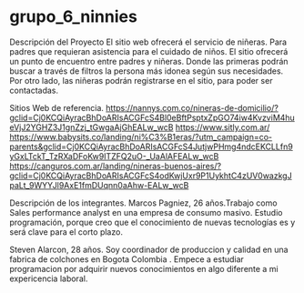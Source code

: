 # grupo_6_ninnies

Descripción del Proyecto
El sitio web ofrecerá el servicio de niñeras. Para padres que requieran asistencia para el cuidado de niños. 
El sitio ofrecerá un punto de encuentro entre padres y niñeras. Donde las primeras podrán buscar a través de filtros la persona más idonea según sus necesidades.
Por otro lado, las niñeras podrán registrarse en el sitio, para poder ser contactadas.



Sitios Web de referencia.
https://nannys.com.co/nineras-de-domicilio/?gclid=Cj0KCQiAyracBhDoARIsACGFcS4Bl0eBftPsptxZpGO74iw4KvzviM4hueVjJ2YGHZ3J1gnZzj_tGwgaAjGhEALw_wcB
https://www.sitly.com.ar/
https://www.babysits.co/landing/ni%C3%B1eras/?utm_campaign=co-parents&gclid=Cj0KCQiAyracBhDoARIsACGFcS4JutjwPHmg4ndcEKCLLfn9yGxLTckT_TzRXaDFoKw9ITZFQ2uO-_UaAlAFEALw_wcB
https://canguros.com.ar/landing/nineras-buenos-aires/?gclid=Cj0KCQiAyracBhDoARIsACGFcS4odKwjUxr9P1UykhtC4zUV0wazkgJpaLt_9WYYJl9AxE1fmDUqnn0aAhw-EALw_wcB

Descripción de los integrantes.
Marcos Pagniez, 26 años.Trabajo como Sales performance analyst en una empresa de consumo masivo. Estudio programación, porque creo que el conocimiento de nuevas tecnologías es y será clave para el corto plazo.


Steven Alarcon, 28 años. Soy coordinador de produccion y calidad en una fabrica de colchones en Bogota Colombia . Empece a estudiar programacion por adquirir nuevos conocimientos en algo diferente a mi expericencia laboral.
